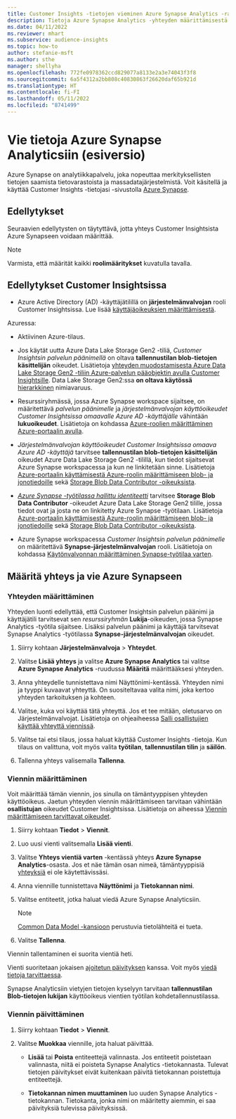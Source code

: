 ```yaml
---
title: Customer Insights -tietojen vieminen Azure Synapse Analytics -ratkaisuun
description: Tietoja Azure Synapse Analytics -yhteyden määrittämisestä.
ms.date: 04/11/2022
ms.reviewer: mhart
ms.subservice: audience-insights
ms.topic: how-to
author: stefanie-msft
ms.author: sthe
manager: shellyha
ms.openlocfilehash: 772fe0978362ccd829077a8133e2a3e74043f3f8
ms.sourcegitcommit: 6a5f4312a2bb808c40830863f26620daf65b921d
ms.translationtype: HT
ms.contentlocale: fi-FI
ms.lasthandoff: 05/11/2022
ms.locfileid: "8741499"
---
```

# <a name="export-data-to-azure-synapse-analytics-preview"></a>Vie tietoja Azure Synapse Analyticsiin (esiversio)

Azure Synapse on analytiikkapalvelu, joka nopeuttaa merkityksellisten tietojen saamista tietovarastoista ja massadatajärjestelmistä. Voit käsitellä ja käyttää Customer Insights -tietojasi -sivustolla [Azure Synapse](/azure/synapse-analytics/overview-what-is).

## <a name="prerequisites"></a>Edellytykset

Seuraavien edellytysten on täytyttävä, jotta yhteys Customer Insightsista Azure Synapseen voidaan määrittää.

> [!NOTE]
> Varmista, että määrität kaikki **roolimääritykset** kuvatulla tavalla.  

## <a name="prerequisites-in-customer-insights"></a>Edellytykset Customer Insightsissa

* Azure Active Directory (AD) -käyttäjätilillä on **järjestelmänvalvojan** rooli Customer Insightsissa. Lue lisää [käyttäjäoikeuksien määrittämisestä](permissions.md#assign-roles-and-permissions).

Azuressa: 

- Aktiivinen Azure-tilaus.

- Jos käytät uutta Azure Data Lake Storage Gen2 -tiliä, *Customer Insightsin palvelun päänimellä* on oltava **tallennustilan blob-tietojen käsittelijän** oikeudet. Lisätietoja [yhteyden muodostamisesta Azure Data Lake Storage Gen2 -tiliin Azure-palvelun pääobjektin avulla Customer Insightsille](connect-service-principal.md). Data Lake Storage Gen2:ssa **on oltava käytössä** [hierarkkinen](/azure/storage/blobs/data-lake-storage-namespace) nimiavaruus.

- Resurssiryhmässä, jossa Azure Synapse workspace sijaitsee, on määritettävä *palvelun päänimelle* ja *järjestelmänvalvojan käyttöoikeudet Customer Insightsissa omaavalle Azure AD -käyttäjälle* vähintään **lukuoikeudet**. Lisätietoja on kohdassa [Azure-roolien määrittäminen Azure-portaalin avulla](/azure/role-based-access-control/role-assignments-portal).

- *Järjestelmänvalvojan käyttöoikeudet Customer Insightsissa omaava Azure AD -käyttäjä* tarvitsee **tallennustilan blob-tietojen käsittelijän** oikeudet Azure Data Lake Storage Gen2 -tilillä, kun tiedot sijaitsevat Azure Synapse workspacessa ja kun ne linkitetään sinne. Lisätietoja [Azure-portaalin käyttämisestä Azure-roolin määrittämiseen blob- ja jonotiedoille](/azure/storage/common/storage-auth-aad-rbac-portal) sekä [Storage Blob Data Contributor -oikeuksista](/azure/role-based-access-control/built-in-roles#storage-blob-data-contributor).

- *[Azure Synapse -työtilassa hallittu identiteetti](/azure/synapse-analytics/security/synapse-workspace-managed-identity)* tarvitsee **Storage Blob Data Contributor** -oikeudet Azure Data Lake Storage Gen2 tilille, jossa tiedot ovat ja josta ne on linkitetty Azure Synapse -työtilaan. Lisätietoja [Azure-portaalin käyttämisestä Azure-roolin määrittämiseen blob- ja jonotiedoille](/azure/storage/common/storage-auth-aad-rbac-portal) sekä [Storage Blob Data Contributor -oikeuksista](/azure/role-based-access-control/built-in-roles#storage-blob-data-contributor).

- Azure Synapse workspacessa *Customer Insightsin palvelun päänimelle* on määritettävä **Synapse-järjestelmänvalvojan** rooli. Lisätietoja on kohdassa [Käytönvalvonnan määrittäminen Synapse-työtilaa varten](/azure/synapse-analytics/security/how-to-set-up-access-control).

## <a name="set-up-the-connection-and-export-to-azure-synapse"></a>Määritä yhteys ja vie Azure Synapseen

### <a name="configure-a-connection"></a>Yhteyden määrittäminen

Yhteyden luonti edellyttää, että Customer Insightsin palvelun päänimi ja käyttäjätili tarvitsevat sen *resurssiryhmän* **Lukija**-oikeuden, jossa Synapse Analytics -työtila sijaitsee. Lisäksi palvelun päänimi ja käyttäjä tarvitsevat Synapse Analytics -työtilassa **Synapse-järjestelmänvalvojan** oikeudet. 

1. Siirry kohtaan **Järjestelmänvalvoja** > **Yhteydet**.

1. Valitse **Lisää yhteys** ja valitse **Azure Synapse Analytics** tai valitse **Azure Synapse Analytics** -ruudussa **Määritä** määrittääksesi yhteyden.

1. Anna yhteydelle tunnistettava nimi Näyttönimi-kentässä. Yhteyden nimi ja tyyppi kuvaavat yhteyttä. On suositeltavaa valita nimi, joka kertoo yhteyden tarkoituksen ja kohteen.

1. Valitse, kuka voi käyttää tätä yhteyttä. Jos et tee mitään, oletusarvo on Järjestelmänvalvojat. Lisätietoja on ohjeaiheessa [Salli osallistujien käyttää yhteyttä viennissä](connections.md#allow-contributors-to-use-a-connection-for-exports).

1. Valitse tai etsi tilaus, jossa haluat käyttää Customer Insights -tietoja. Kun tilaus on valittuna, voit myös valita **työtilan**, **tallennustilan tilin** ja **säilön**.

1. Tallenna yhteys valisemalla **Tallenna**.

### <a name="configure-an-export"></a>Viennin määrittäminen

Voit määrittää tämän viennin, jos sinulla on tämäntyyppisen yhteyden käyttöoikeus. Jaetun yhteyden viennin määrittämiseen tarvitaan vähintään **osallistujan** oikeudet Customer Insightsissa. Lisätietoja on aiheessa [Viennin määrittämiseen tarvittavat oikeudet](export-destinations.md#set-up-a-new-export).

1. Siirry kohtaan **Tiedot** > **Viennit**.

1. Luo uusi vienti valitsemalla **Lisää vienti**.

1. Valitse **Yhteys vientiä varten** -kentässä yhteys **Azure Synapse Analytics**-osasta. Jos et näe tämän osan nimeä, tämäntyyppisiä [yhteyksiä](connections.md) ei ole käytettävissäsi.

1. Anna viennille tunnistettava **Näyttönimi** ja **Tietokannan nimi**.

1. Valitse entiteetit, jotka haluat viedä Azure Synapse Analyticsiin.
   > [!NOTE]
   > [Common Data Model -kansioon](connect-common-data-model.md) perustuvia tietolähteitä ei tueta.

2. Valitse **Tallenna**.

Viennin tallentaminen ei suorita vientiä heti.

Vienti suoritetaan jokaisen [ajoitetun päivityksen](system.md#schedule-tab) kanssa. Voit myös [viedä tietoja tarvittaessa](export-destinations.md#run-exports-on-demand).

Synapse Analyticsiin vietyjen tietojen kyselyyn tarvitaan **tallennustilan Blob-tietojen lukijan** käyttöoikeus vientien työtilan kohdetallennustilassa. 

### <a name="update-an-export"></a>Viennin päivittäminen

1. Siirry kohtaan **Tiedot** > **Viennit**.

1. Valitse **Muokkaa** viennille, jota haluat päivittää.

   - **Lisää** tai **Poista** entiteettejä valinnasta. Jos entiteetit poistetaan valinnasta, niitä ei poisteta Synapse Analytics -tietokannasta. Tulevat tietojen päivitykset eivät kuitenkaan päivitä tietokannan poistettuja entiteettejä.

   - **Tietokannan nimen muuttaminen** luo uuden Synapse Analytics -tietokannan. Tietokanta, jonka nimi on määritetty aiemmin, ei saa päivityksiä tulevissa päivityksissä.
